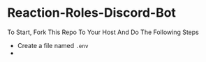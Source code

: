 # Reaction-Roles-Discord-Bot
To Start, Fork This Repo To Your Host And Do The Following Steps
- Create a file named `.env`
- 
